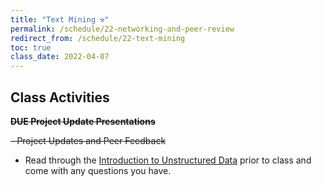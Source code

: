 ```yaml
---
title: "Text Mining ⚒️"
permalink: /schedule/22-networking-and-peer-review
redirect_from: /schedule/22-text-mining
toc: true
class_date: 2022-04-07
---
```


## Class Activities

~~**DUE Project Update Presentations**~~

~~- Project Updates and Peer Feedback~~

- Read through the [Introduction to Unstructured Data]({{site.baseurl}}/materials/exploratory-data-analysis/03-intro-unstructured-data) prior to class and come with any questions you have.
